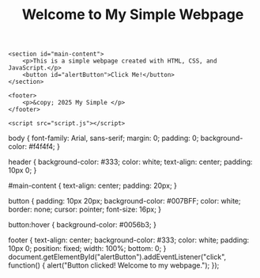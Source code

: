 <!DOCTYPE html>
<html lang="en">
<head>
    <meta charset="UTF-8">
    <meta name="viewport" content="width=device-width, initial-scale=1.0">
    <title>Simple Webpage</title>
    <link rel="stylesheet" href="styles.css">
</head>
<body>
    <header>
        <h1>Welcome to My Simple Webpage</h1>
    </header>

    <section id="main-content">
        <p>This is a simple webpage created with HTML, CSS, and JavaScript.</p>
        <button id="alertButton">Click Me!</button>
    </section>

    <footer>
        <p>&copy; 2025 My Simple </p>
    </footer>

    <script src="script.js"></script>
</body>
</html>
body {
    font-family: Arial, sans-serif;
    margin: 0;
    padding: 0;
    background-color: #f4f4f4;
}

header {
    background-color: #333;
    color: white;
    text-align: center;
    padding: 10px 0;
}

#main-content {
    text-align: center;
    padding: 20px;
}

button {
    padding: 10px 20px;
    background-color: #007BFF;
    color: white;
    border: none;
    cursor: pointer;
    font-size: 16px;
}

button:hover {
    background-color: #0056b3;
}

footer {
    text-align: center;
    background-color: #333;
    color: white;
    padding: 10px 0;
    position: fixed;
    width: 100%;
    bottom: 0;
}
document.getElementById("alertButton").addEventListener("click", function() {
    alert("Button clicked! Welcome to my webpage.");
});

